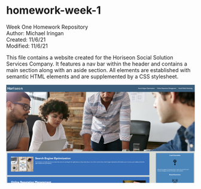 # homework-week-1
Week One Homework Repository 
<br>
Author: Michael Iringan
<br>
Created: 11/6/21
<br>
Modified: 11/6/21

This file contains a website created for the Horiseon Social Solution Services Company.
It features a nav bar within the header and contains a main section along with an aside section.
All elements are established with semantic HTML elements and are supplemented by a CSS stylesheet.

![screenshot](assets/images/screenshot.png?raw=true "Horiseon Social Solution Services")
